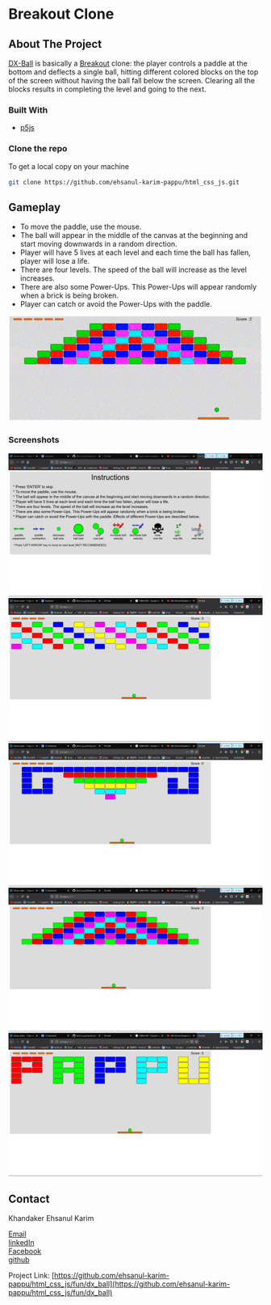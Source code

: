 # Breakout Clone

## About The Project

[DX-Ball](https://en.wikipedia.org/wiki/DX-Ball) is basically a [Breakout](<https://en.wikipedia.org/wiki/Breakout_(video_game)>) clone: the player controls a paddle at the bottom and deflects a single ball, hitting different colored blocks on the top of the screen without having the ball fall below the screen. Clearing all the blocks results in completing the level and going to the next.

### Built With

-   [p5js](https://p5js.org/)

### Clone the repo

To get a local copy on your machine

```sh
git clone https://github.com/ehsanul-karim-pappu/html_css_js.git
```

## Gameplay

-   To move the paddle, use the mouse.
-   The ball will appear in the middle of the canvas at the beginning and start moving downwards in a random direction.
-   Player will have 5 lives at each level and each time the ball has fallen, player will lose a life.
-   There are four levels. The speed of the ball will increase as the level increases.
-   There are also some Power-Ups. This Power-Ups will appear randomly when a brick is being broken.
-   Player can catch or avoid the Power-Ups with the paddle.

![](https://github.com/Ehsanul-Karim-Pappu/html_css_js/blob/master/fun/dx_ball/screenshots/gameplay.gif)

### Screenshots

![](screenshots/Instructions.png)
![](screenshots/level_1.png)
![](screenshots/level_2.png)
![](screenshots/level_3.png)
![](screenshots/level_4.png)

## Contact

Khandaker Ehsanul Karim

[Email](ehsan.pappu.99@gmail.com)  
[linkedIn](https://www.linkedin.com/in/ehsanul-karim-174b91136/)  
[Facebook](https://www.facebook.com/ehsanulkarimpappu)  
[github](https://github.com/ehsanul-karim-pappu/)

Project Link: [https://github.com/ehsanul-karim-pappu/html_css_js/fun/dx_ball](https://github.com/ehsanul-karim-pappu/html_css_js/fun/dx_ball)
